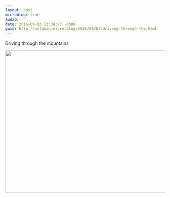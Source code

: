 ```yaml
---
layout: post
microblog: true
audio: 
date: 2016-09-03 13:34:27 -0500
guid: http://aclaman.micro.blog/2016/09/03/driving-through-the.html
---
```

Driving through the mountains

<img src="http://micro.alexclaman.com/uploads/2018/323505bffc.jpg" width="600" height="449" />
